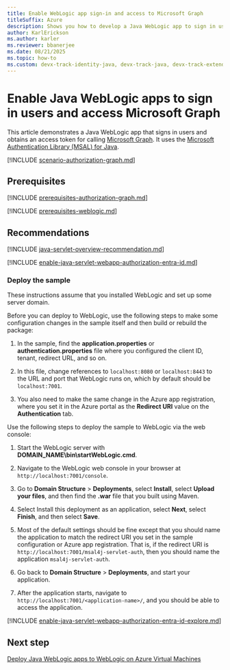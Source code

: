 ```yaml
---
title: Enable WebLogic app sign-in and access to Microsoft Graph
titleSuffix: Azure
description: Shows you how to develop a Java WebLogic app to sign in users and call Microsoft Graph with the Microsoft identity platform.
author: KarlErickson
ms.author: karler
ms.reviewer: bbanerjee
ms.date: 08/21/2025
ms.topic: how-to
ms.custom: devx-track-identity-java, devx-track-java, devx-track-extended-java
---
```


# Enable Java WebLogic apps to sign in users and access Microsoft Graph

This article demonstrates a Java WebLogic app that signs in users and obtains an access token for calling [Microsoft Graph](/graph/overview). It uses the [Microsoft Authentication Library (MSAL) for Java](https://github.com/AzureAD/microsoft-authentication-library-for-java).

[!INCLUDE [scenario-authorization-graph.md](includes/scenario-authorization-graph.md)]

## Prerequisites

[!INCLUDE [prerequisites-authorization-graph.md](includes/prerequisites-authorization-graph.md)]

[!INCLUDE [prerequisites-weblogic.md](includes/prerequisites-weblogic.md)]

## Recommendations

[!INCLUDE [java-servlet-overview-recommendation.md](includes/java-servlet-overview-recommendation.md)]

[!INCLUDE [enable-java-servlet-webapp-authorization-entra-id.md](includes/enable-java-servlet-webapp-authorization-entra-id.md)]

### Deploy the sample

These instructions assume that you installed WebLogic and set up some server domain.

Before you can deploy to WebLogic, use the following steps to make some configuration changes in the sample itself and then build or rebuild the package:

1. In the sample, find the **application.properties** or **authentication.properties** file where you configured the client ID, tenant, redirect URL, and so on.

1. In this file, change references to `localhost:8080` or `localhost:8443` to the URL and port that WebLogic runs on, which by default should be `localhost:7001`.

1. You also need to make the same change in the Azure app registration, where you set it in the Azure portal as the **Redirect URI** value on the **Authentication** tab.

Use the following steps to deploy the sample to WebLogic via the web console:

1. Start the WebLogic server with **DOMAIN_NAME\bin\startWebLogic.cmd**.

1. Navigate to the WebLogic web console in your browser at `http://localhost:7001/console`.

1. Go to **Domain Structure** > **Deployments**, select **Install**, select **Upload your files**, and then find the **.war** file that you built using Maven.

1. Select Install this deployment as an application, select **Next**, select **Finish**, and then select **Save**.

1. Most of the default settings should be fine except that you should name the application to match the redirect URI you set in the sample configuration or Azure app registration. That is, if the redirect URI is `http://localhost:7001/msal4j-servlet-auth`, then you should name the application `msal4j-servlet-auth`.

1. Go back to **Domain Structure** > **Deployments**, and start your application.

1. After the application starts, navigate to `http://localhost:7001/<application-name>/`, and you should be able to access the application.

[!INCLUDE [enable-java-servlet-webapp-authorization-entra-id-explore.md](includes/enable-java-servlet-webapp-authorization-entra-id-explore.md)]

## Next step

[Deploy Java WebLogic apps to WebLogic on Azure Virtual Machines](deploy-weblogic-to-vm.md)
